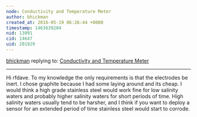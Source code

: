 ```yaml
---
node: Conductivity and Temperature Meter
author: bhickman
created_at: 2016-05-19 06:26:44 +0000
timestamp: 1463639204
nid: 13091
cid: 14647
uid: 201929
---
```




[bhickman](../profile/bhickman) replying to: [Conductivity and Temperature Meter](../notes/bhickman/05-09-2016/conductivity-and-temperature-meter)

----
Hi rfdave. To my knowledge the only requirements is that the electrodes be inert. I chose graphite because I had some laying around and its cheap. I would think a high grade stainless steel would work fine for low salinity waters and probably higher salinity waters for short periods of time. High salinity waters usually tend to be harsher, and I think if you want to deploy a sensor for an extended period of time stainless steel would start to corrode. 